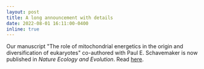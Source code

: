 ```yaml
---
layout: post
title: A long announcement with details
date: 2022-08-01 16:11:00-0400
inline: true
---
```


Our manuscript "The role of mitochondrial energetics in the origin and diversification of eukaryotes" co-authored with Paul E. Schavemaker is now published in <i>Nature Ecology and Evolution</i>. Read [here](https://www.nature.com/articles/s41559-022-01833-9).


